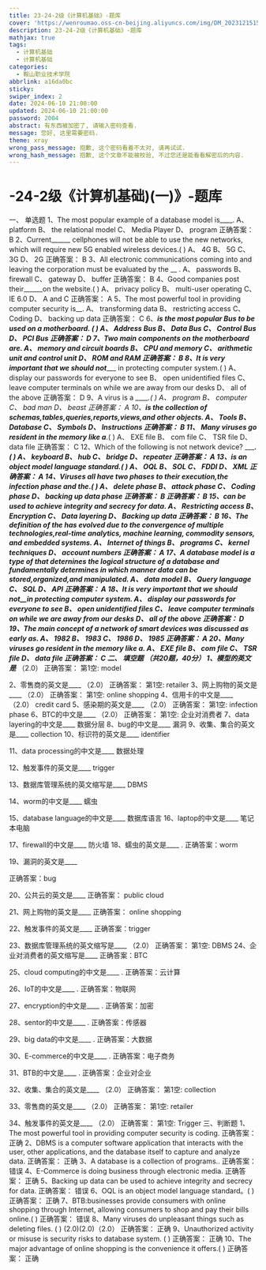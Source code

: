 ```yaml
---
title: 23-24-2级《计算机基础》-题库
cover: 'https://wenroumao.oss-cn-beijing.aliyuncs.com/img/DM_20231215150634_005.jpg'
description: 23-24-2级《计算机基础》-题库
mathjax: true
tags:
  - 计算机基础
  - 计算机基础
categories:
  - 鞍山职业技术学院
abbrlink: a16da0bc
sticky: 
swiper_index: 2
date: 2024-06-10 21:00:00
updated: 2024-06-10 21:00:00
password: 2004
abstract: 有东西被加密了, 请输入密码查看.
message: 您好, 这里需要密码.
theme: xray
wrong_pass_message: 抱歉, 这个密码看着不太对, 请再试试.
wrong_hash_message: 抱歉, 这个文章不能被校验, 不过您还是能看看解密后的内容.
---
```




# -24-2级《计算机基础)(一)》-题库
<!-- # [安装包链接](https://wenroumao.oss-cn-beijing.aliyuncs.com/software/%E6%96%B0%E5%BB%BA%E6%96%87%E4%BB%B6%E5%A4%B9.zip) -->

一、 单选题 
1、The most popular example of a database model is____.
A、 platform 
B、 the relational model 
C、 Media Player 
D、 program 
正确答案： B 
2、Current______ cellphones will not be able to use the new networks, which will require new 5G enabled wireless devices.(    ) 
A、 4G 
B、 5G 
C、 3G 
D、 2G 
正确答案： B 
3、All electronic communications coming into and leaving the corporation must be evaluated by the __ .
A、 passwords 
B、 firewall 
C、 gateway 
D、 buffer 
正确答案： B 
4、Good companies post their______on the website.(    )
A、 privacy policy 
B、 multi-user operating 
C、 IE 6.0 
D、 A and C 
正确答案： A 
5、The most powerful tool in providing computer security is__.
A、 transforming data 
B、 restricting access 
C、 Coding 
D、 backing up data 
正确答案： C 
6、______is the most popular Bus to be used on a motherboard. (    )
A、 Address Bus 
B、 Data Bus 
C、 Control Bus 
D、 PCI Bus 
正确答案： D 
7、Two main components on the motherboard are___.
A、 memory and circuit boards 
B、 CPU and memory 
C、 arithmetic unit and control unit 
D、 ROM and RAM 
正确答案： B 
8、It is very important that we should not______ in protecting computer system.(    )
A、 display our passwords for everyone to see 
B、 open unidentified files 
C、 leave computer terminals on while we are away from our desks 
D、 all of the above 
正确答案： D 
9、A virus is a _____.(    )
A、 program 
B、 computer 
C、 bad man 
D、 beast 
正确答案： A 
10、_____is the collection of schemas,tables,queries,reports,views,and other objects.
A、 Tools 
B、 Database 
C、 Symbols 
D、 Instructions 
正确答案： B 
11、 Many viruses go resident in the memory like a______.(    )
A、 EXE file 
B、 com file 
C、 TSR file 
D、 data file 
正确答案： C 
12、Which of the following is not network device? ______. (    ) 
A、 keyboard 
B、 hub 
C、 bridge 
D、 repeater 
正确答案： A 
13、______is an object model language standard.(    )
A、 OQL 
B、 SOL 
C、 FDDI 
D、 XML 
正确答案： A 
14、Viruses all have two phases to their execution,the infection phase and the______.(    )
A、 delete phase 
B、 attack phase 
C、 Coding phase 
D、 backing up data phase 
正确答案： B 
正确答案： B 
15、__can be used to achieve integrity and secrecy for data.
A、 Restricting access 
B、 Encryption 
C、 Data layering 
D、 Backing up data 
正确答案： B 
16、The definition of the ___has evolved due to the convergence of multiple technologies,real-time analytics, machine learning, commodity sensors, and embedded systems.
A、 Internet of things 
B、 programs 
C、 kernel techniques 
D、 account numbers 
正确答案： A 
17、A database model is a type of _____that deternines the logical structure of a database and fundamentally determines in which manner data can be stored,organized,and manipulated.
A、 data model 
B、 Query language 
C、 SQL 
D、 API 
正确答案： A 
18、It is very important that we should not__in protecting computer system.
A、 display our passwords for everyone to see 
B、 open unidentified files 
C、 leave computer terminals on while we are away from our desks 
D、 all of the above 
正确答案： D 
19、The main concept of a network of smart devices was discussed as early as______.
A、 1982 
B、 1983 
C、 1986 
D、 1985 
正确答案： A 
20、Many viruses go resident in the memory like a___.
A、 EXE file 
B、 com file 
C、 TSR file 
D、 data file 
正确答案： C 
二、 填空题 （共20题，40分） 
1、模型的英文是____
（2.0） 
正确答案： 
第1空: 
model
 
 
 
2、零售商的英文是____
（2.0） 
正确答案： 
第1空: 
retailer
3、网上购物的英文是____
（2.0） 
正确答案： 
第1空: 
online shopping
4、信用卡的中文是____
（2.0） 
credit card 
5、感染期的英文是____
（2.0） 
正确答案： 
第1空: 
infection phase
6、BTC的中文是____
（2.0） 
正确答案： 
第1空: 
企业对消费者
7、data layering的中文是____
数据分层
8、bug的中文是____
漏洞
9、收集、集合的英文是____
collection
10、标识符的英文是____
identifier

11、data processing的中文是____
数据处理
 
12、触发事件的英文是____
trigger
 
13、数据库管理系统的英文缩写是____
DBMS
 
14、worm的中文是____
蠕虫
 
15、database language的中文是____
数据库语言
16、laptop的中文是____
笔记本电脑

17、firewall的中文是____
防火墙
18、蠕虫的英文是____ .
正确答案：worm
 
19、漏洞的英文是____ 
 
正确答案：bug
 
  
20、公共云的英文是____ 
正确答案： public cloud
 
21、网上购物的英文是____ 
正确答案： online shopping
 
22、触发事件的英文是____ 
正确答案：trigger
 
23、数据库管理系统的英文缩写是____
（2.0） 
正确答案： 
第1空: 
DBMS
 24、企业对消费者的英文缩写是____ 
正确答案：BTC
 
 
25、cloud computing的中文是____ .
正确答案：云计算
 
26、IoT的中文是____ .
正确答案：物联网
 
27、encryption的中文是____ .
正确答案：加密
 
28、sentor的中文是____ .
 正确答案：传感器
 

29、big data的中文是____ .
正确答案：大数据
 
30、E-commerce的中文是____ .
正确答案：电子商务
 
31、BTB的中文是____ .
正确答案：企业对企业

32、收集、集合的英文是____
（2.0） 
正确答案： 
第1空: 
collection
 
 
33、零售商的英文是____
（2.0） 
正确答案： 
第1空: 
retailer
 
34、触发事件的英文是____
（2.0） 
正确答案： 
第1空: 
Trigger
三、判断题
1、The most powerful tool in providing computer security is coding. 
正确答案： 正确 
2、DBMS is a computer software application that interacts with the user, other applications, and the database itself to capture and analyze data. 
正确答案： 正确 
3、A database is a collection of  programs.. 
正确答案： 错误 
4、E-Commerce is doing business through electronic media. 
正确答案： 正确 
5、Backing up data can be used to achieve integrity and secrecy for data.
正确答案： 错误 
6、OQL is an object model language standard。( )
正确答案： 正确 
7、BTB:businesses provide consumers with online shopping through Internet, allowing consumers to shop and pay their bills online.( ) 
正确答案： 错误 
8、Many viruses do unpleasant things such as deleting files. ( ) 
(2.0)(2.0)（2.0） 
正确答案： 正确 
9、Unauthorized activity or misuse is security risks to database system. ( )
正确答案： 正确 
10、The major advantage of online shopping is the convenience it offers.( ) 
正确答案： 正确 









